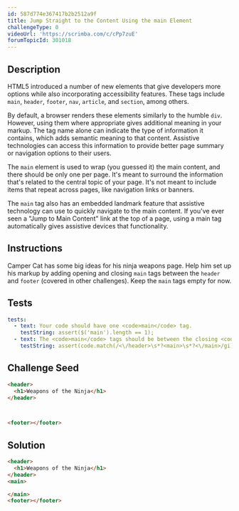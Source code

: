 ```yaml
---
id: 587d774e367417b2b2512a9f
title: Jump Straight to the Content Using the main Element
challengeType: 0
videoUrl: 'https://scrimba.com/c/cPp7zuE'
forumTopicId: 301018
---
```


## Description

<section id='description'>

HTML5 introduced a number of new elements that give developers more options while also incorporating accessibility features. These tags include `main`, `header`, `footer`, `nav`, `article`, and `section`, among others.

By default, a browser renders these elements similarly to the humble `div`. However, using them where appropriate gives additional meaning in your markup. The tag name alone can indicate the type of information it contains, which adds semantic meaning to that content. Assistive technologies can access this information to provide better page summary or navigation options to their users.

The `main` element is used to wrap (you guessed it) the main content, and there should be only one per page. It's meant to surround the information that's related to the central topic of your page. It's not meant to include items that repeat across pages, like navigation links or banners.

The `main` tag also has an embedded landmark feature that assistive technology can use to quickly navigate to the main content. If you've ever seen a "Jump to Main Content" link at the top of a page, using a main tag automatically gives assistive devices that functionality.

</section>

## Instructions

<section id='instructions'>

Camper Cat has some big ideas for his ninja weapons page. Help him set up his markup by adding opening and closing `main` tags between the `header` and `footer` (covered in other challenges). Keep the `main` tags empty for now.

</section>

## Tests

<section id='tests'>

```yml
tests:
  - text: Your code should have one <code>main</code> tag.
    testString: assert($('main').length == 1);
  - text: The <code>main</code> tags should be between the closing <code>header</code> tag and the opening <code>footer</code> tag.
    testString: assert(code.match(/<\/header>\s*?<main>\s*?<\/main>/gi));

```

</section>

## Challenge Seed

<section id='challengeSeed'>

<div id='html-seed'>

```html
<header>
  <h1>Weapons of the Ninja</h1>
</header>



<footer></footer>
```

</div>

</section>

## Solution

<section id='solution'>

```html
<header>
  <h1>Weapons of the Ninja</h1>
</header>
<main>

</main>
<footer></footer>
```

</section>
